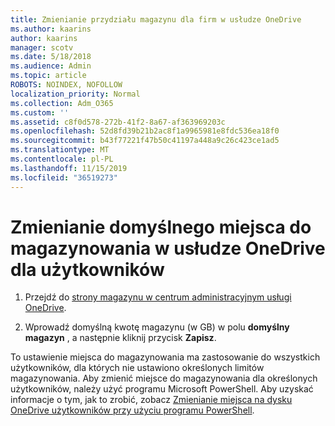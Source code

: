 ```yaml
---
title: Zmienianie przydziału magazynu dla firm w usłudze OneDrive
ms.author: kaarins
author: kaarins
manager: scotv
ms.date: 5/18/2018
ms.audience: Admin
ms.topic: article
ROBOTS: NOINDEX, NOFOLLOW
localization_priority: Normal
ms.collection: Adm_O365
ms.custom: ''
ms.assetid: c8f0d578-272b-41f2-8a67-af363969203c
ms.openlocfilehash: 52d8fd39b21b2ac8f1a9965981e8fdc536ea18f0
ms.sourcegitcommit: b43f77221f47b50c41197a448a9c26c423ce1ad5
ms.translationtype: MT
ms.contentlocale: pl-PL
ms.lasthandoff: 11/15/2019
ms.locfileid: "36519273"
---
```

# <a name="change-the-default-onedrive-storage-space-for-your-users"></a>Zmienianie domyślnego miejsca do magazynowania w usłudze OneDrive dla użytkowników

1. Przejdź do [strony magazynu w centrum administracyjnym usługi OneDrive](https://admin.onedrive.com/?v=StorageSettings).
    
2. Wprowadź domyślną kwotę magazynu (w GB) w polu **domyślny magazyn** , a następnie kliknij przycisk **Zapisz**.
    
To ustawienie miejsca do magazynowania ma zastosowanie do wszystkich użytkowników, dla których nie ustawiono określonych limitów magazynowania. Aby zmienić miejsce do magazynowania dla określonych użytkowników, należy użyć programu Microsoft PowerShell. Aby uzyskać informacje o tym, jak to zrobić, zobacz [Zmienianie miejsca na dysku OneDrive użytkowników przy użyciu programu PowerShell](https://go.microsoft.com/fwlink/?linkid=866402).
  

